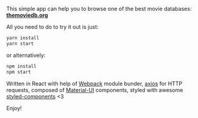 
This simple app can help you to browse one of the best movie databases: **[themoviedb.org](http://themoviedb.org)**

All you need to do to try it out is just:
````javascript
yarn install
yarn start
````

or alternatively:
````javascript
npm install
npm start
````

Written in React with help of [Webpack](https://webpack.js.org/) module bunder,  [axios](https://github.com/axios/axios) for HTTP requests, composed of [Material-UI](http://www.material-ui.com/#/) components, styled with awesome [styled-components](https://www.styled-components.com) <3

Enjoy!
